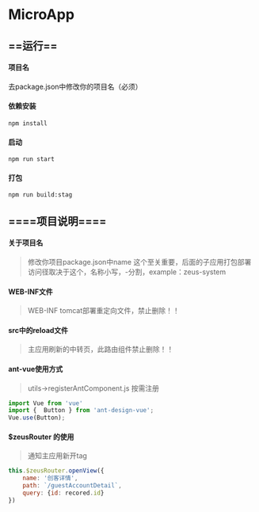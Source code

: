 # MicroApp
## ==运行==
#### 项目名
去package.json中修改你的项目名（必须）
#### 依赖安装
```
npm install
```
#### 启动

```
npm run start
```
#### 打包

```
npm run build:stag
```


## ====项目说明====
#### 关于项目名
> 修改你项目package.json中name 这个至关重要，后面的子应用打包部署访问径取决于这个，名称小写，-分割，example：zeus-system

#### WEB-INF文件
> WEB-INF tomcat部署重定向文件，禁止删除！！

#### src中的reload文件
> 主应用刷新的中转页，此路由组件禁止删除！！

#### ant-vue使用方式
> utils->registerAntComponent.js 按需注册

```js
import Vue from 'vue'
import {  Button } from 'ant-design-vue';
Vue.use(Button);

```

#### $zeusRouter 的使用
> 通知主应用新开tag

```js
this.$zeusRouter.openView({
    name: '创客详情',
    path: `/guestAccountDetail`, 
    query: {id: recored.id}
})
```